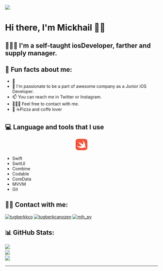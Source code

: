[![](https://visitcount.itsvg.in/api?id=MickhailP&icon=1&color=0)](https://visitcount.itsvg.in)
# Hi there, I'm Mickhail 👋🏼

## 👨🏼‍💻 <a> I'm a self-taught iosDeveloper, farther and supply manager. <a>

## 🧵 Fun facts about me:

- 🧠 
- 💼 I'm passionate to be a part of awesome company as a Junior iOS Developer. 
- 📫 You can reach me in Twitter or Instagram.
- 🙋🏼‍♂️ Feel free to contact with me. 
- 🍕 ☕️Pizza and coffe lover




## 💻 Language and tools that I use
<p align="center"><a href="https://developer.apple.com/swift/" target="_blank" rel="noreferrer"> <img src="https://raw.githubusercontent.com/devicons/devicon/master/icons/swift/swift-original.svg" alt="swift" width="40" height="40"/> </a> </p>

- Swift
- SwitUI
- Combine
- Codable
- CoreData
- MVVM
- Git

## 🤙🏼 Contact with me:

<p align="left">
<a href="https://twitter.com/Mickhail_PV" target="blank"><img align="center" src="https://raw.githubusercontent.com/rahuldkjain/github-profile-readme-generator/master/src/images/icons/Social/twitter.svg" alt="tugberkkco" height="30" width="40" /></a>
<a href="https://linkedin.com/in/mikhail-perevozchikov-24382a20a/" target="blank"><img align="center" src="https://raw.githubusercontent.com/rahuldkjain/github-profile-readme-generator/master/src/images/icons/Social/linked-in-alt.svg" alt="tugberkcanozen" height="30" width="40" /></a>
 <a href="https://instagram.com/mih_pv" target="blank"><img align="center" src="https://raw.githubusercontent.com/rahuldkjain/github-profile-readme-generator/master/src/images/icons/Social/instagram.svg" alt="mih_pv" height="30" width="40" /></a>
</p>



## 📊 GitHub Stats:
![](https://github-readme-stats.vercel.app/api?username=MickhailP&theme=dark&hide_border=false&include_all_commits=true&count_private=true)<br/>
![](https://github-readme-streak-stats.herokuapp.com/?user=MickhailP&theme=dark&hide_border=false)<br/>
![](https://github-readme-stats.vercel.app/api/top-langs/?username=MickhailP&theme=dark&hide_border=false&include_all_commits=true&count_private=true&layout=compact)

---



